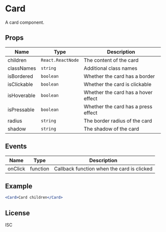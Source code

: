 # Card

A card component.

## Props

| Name        | Type              | Description                         |
| ----------- | ----------------- | ----------------------------------- |
| children    | `React.ReactNode` | The content of the card             |
| classNames  | `string`          | Additional class names              |
| isBordered  | `boolean`         | Whether the card has a border       |
| isClickable | `boolean`         | Whether the card is clickable       |
| isHoverable | `boolean`         | Whether the card has a hover effect |
| isPressable | `boolean`         | Whether the card has a press effect |
| radius      | `string`          | The border radius of the card       |
| shadow      | `string`          | The shadow of the card              |

## Events

| Name    | Type     | Description                                |
| ------- | -------- | ------------------------------------------ |
| onClick | function | Callback function when the card is clicked |

## Example

```jsx
<Card>Card children</Card>
```

## License

ISC
